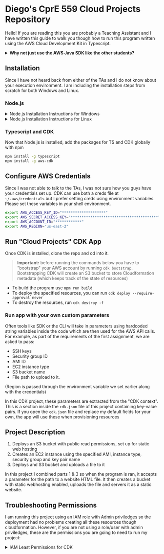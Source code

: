 # Diego's CprE 559 Cloud Projects Repository

Hello! If you are reading this you are probably a Teaching Assistant and I have written this guide to walk you though how to run this program written using the AWS Cloud Development Kit in Typescript.

<details>
  <summary><b>Why not just use the AWS Java SDK like the other students?</b></summary>

Writing code to create AWS resources in the SDK can be very tedious as you have to manually read and specify all the configuration options to use for each resource. If there are failures in the configuration of resources, the program may stop in the middle of deployment and you are forced to rely on the web console to roll back.

In contrast, the CDK library uses _Cloudformation_ in the background. When a CDK app is ran with the command `cdk deploy`, it outputs a template that tells AWS exactly how to create the cloud resources and if there are config errors, it will tell you at compilation time instead of mid deployment and in case of failures in deployment, changes can easily be rolled back running `cdk destroy`

</details>

## Installation

Since I have not heard back from either of the TAs and I do not know about your execution environment. I am including the installation steps from scratch for both Windows and Linux.

### Node.js

<details>
  <summary>Node.js Installation Instructions for Windows</summary>

1. Open **PowerShell** as Administrator
2. Install the Windows Package Manager **Chocolatey** by running

   ```powershell
   Set-ExecutionPolicy Bypass -Scope Process -Force; [System.Net.ServicePointManager]::SecurityProtocol = [System.Net.SecurityProtocolType]::Tls12; iex ((New-Object System.Net.WebClient).DownloadString('https://community.chocolatey.org/install.ps1'))
   ```

3. Install Node.js Long Term Support version using Chocolatey

   ```powershell
   choco install nodejs-lts
   ```

</details>

<details>
  <summary>Node.js Installation Instructions for Linux</summary>

1. Update apt and install curl

   ```bash
   sudo apt update && sudo apt upgrade && sudo apt install curl -y
   ```

2. Install NodeSource PPA

   ```bash
   curl -sL https://deb.nodesource.com/setup_lts.x -o /tmp/nodesource_setup.sh
   ```

3. Install Node.js

   ```bash
   sudo apt install nodejs
   ```

</details>

### Typescript and CDK

Now that Node.js is installed, add the packages for TS and CDK globally with npm

```bash
npm install -g typescript
npm install -g aws-cdk
```

## Configure AWS Credentials

Since I was not able to talk to the TAs, I was not sure how you guys have your credentials set up. CDK can use both a creds file at `~/.aws/credentials` but I prefer setting creds using environment variables. Please set these variables in your shell environment.

```bash
export AWS_ACCESS_KEY_ID="********************"
export AWS_SECRET_ACCESS_KEY="****************************************"
export AWS_ACCOUNT_ID="************"
export AWS_REGION="us-east-2"
```

## Run "Cloud Projects" CDK App

Once CDK is installed, clone the repo and cd into it.

> **Important:** before running the commands below you have to "bootstrap" your AWS account by running `cdk bootstrap`. Bootstrapping CDK will create an S3 bucket to store Cloudformation metadata (which keeps track of the state of resources)

- To build the program use `npm run build`
- To deploy the specified resources, you can run `cdk deploy --require-approval never`
- To destroy the resources, run `cdk destroy -f`

### Run app with your own custom parameters

Often tools like SDK or the CLI will take in parameters using hardcoded string variables inside the code which are then used for the AWS API calls. For example, as part of the requirements of the first assignment, we are asked to pass:

- SSH keys
- Security group ID
- AMI ID
- EC2 instance type
- S3 bucket name
- File path to upload to it.

(Region is passed through the environment variable we set earlier along with the credentials)

In this CDK project, these parameters are extracted from the "CDK context". This is a section inside the `cdk.json` file of this project containing key-value pairs. If you open the `cdk.json` file and replace my default fields for your own, the app will use these when provisioning resources

## Project Description

1. Deploys an S3 bucket with public read permissions, set up for static web hosting
2. Creates an EC2 instance using the specified AMI, instance type, security group and key pair name
3. Deploys and S3 bucket and uploads a file to it

In this project I combined parts 1 & 3 so when the program is ran, it accepts a parameter for the path to a website HTML file. It then creates a bucket with static webhosting enabled, uploads the file and servers it as a static website.

## Troubleshooting Permissions

I am running this project using an IAM role with Admin priviledges so the deployment had no problems creating all these resources though cloudformation. However, if you are not using a role/user with admin priviledges, these are the permissions you are going to need to run my project:

<details>
  <summary>IAM Least Permissions for CDK</summary>

```json
{
	"Version": "2012-10-17",
	"Statement": [
		{
			"Effect": "Allow",
			"Action": "sts:AssumeRole",
			"Resource": [
				"arn:aws:iam::844062109895:role/cdk-*-file-publishing-role-*",
				"arn:aws:iam::844062109895:role/cdk-*-lookup-role-*",
				"arn:aws:iam::844062109895:role/cdk-*-deploy-role-*"
			]
		},
		{
			"Effect": "Allow",
			"Action": [
				"cloudformation:CreateChangeSet",
				"cloudformation:DeleteChangeSet",
				"cloudformation:DeleteStack",
				"cloudformation:DescribeChangeSet",
				"cloudformation:DescribeStackEvents",
				"cloudformation:DescribeStacks",
				"cloudformation:ExecuteChangeSet",
				"cloudformation:GetTemplate"
			],
			"Resource": "arn:aws:cloudformation:*:*:stack/CDKToolkit/*"
		},
		{
			"Effect": "Allow",
			"Action": [
				"iam:CreateRole",
				"iam:DeleteRole",
				"iam:GetRole",
				"iam:GetRolePolicy",
				"iam:AttachRolePolicy",
				"iam:DetachRolePolicy",
				"iam:DeleteRolePolicy",
				"iam:PutRolePolicy",
				"iam:TagRole"
			],
			"Resource": ["arn:aws:iam::*:policy/*", "arn:aws:iam::*:role/cdk-*"]
		},
		{
			"Effect": "Allow",
			"Action": [
				"s3:CreateBucket",
				"s3:DeleteBucket",
				"s3:PutBucketPolicy",
				"s3:DeleteBucketPolicy",
				"s3:PutBucketPublicAccessBlock",
				"s3:PutBucketVersioning",
				"s3:PutEncryptionConfiguration",
				"s3:PutLifecycleConfiguration"
			],
			"Resource": ["arn:aws:s3:::cdk-*"]
		},
		{
			"Effect": "Allow",
			"Action": [
				"ssm:DeleteParameter",
				"ssm:GetParameter",
				"ssm:GetParameters",
				"ssm:PutParameter"
			],
			"Resource": ["arn:aws:ssm:*:*:parameter/cdk-bootstrap/*"]
		},
		{
			"Effect": "Allow",
			"Action": [
				"ecr:CreateRepository",
				"ecr:DeleteRepository",
				"ecr:DescribeRepositories",
				"ecr:SetRepositoryPolicy",
				"ecr:PutLifecyclePolicy"
			],
			"Resource": ["arn:aws:ecr:*:*:repository/cdk-*"]
		}
	]
}
```

</details>
